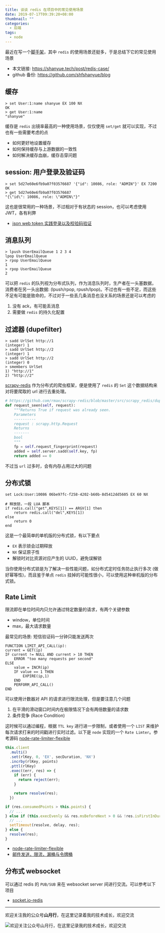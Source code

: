 ```yaml
---
title: 谈谈 redis 在项目中的常见使用场景
date: 2019-07-17T09:39:20+08:00
thumbnail: ""
categories:
  - 后端
tags:
  - node
---
```


最近在写一个[脚手架](https://github.com/shfshanyue/apollo-server-starter)，其中 `redis` 的使用场景还挺多，于是总结下它的常见使用场景

<!--more-->

+ 本文链接: <https://shanyue.tech/post/redis-case/>
+ github 备份: <https://github.com/shfshanyue/blog>

## 缓存

``` shell
> set User:1:name shanyue EX 100 NX
OK
> get User:1:name
"shanyue"
```

缓存是 `redis` 出镜率最高的一种使用场景，仅仅使用 `set/get` 就可以实现，不过也有一些需要考虑的点

+ 如何更好地设置缓存
+ 如何保持缓存与上游数据的一致性
+ 如何解决缓存血崩，缓存击穿问题

## session: 用户登录及验证码

``` shell
> set 5d27e60e6fb9a07f03576687 '{"id": 10086, role: "ADMIN"}' EX 7200
OK
> get 5d27e60e6fb9a07f03576687
"{\"id\": 10086, role: \"ADMIN\"}"
```

这也是很常用的一种场景，不过相对于有状态的 session，也可以考虑使用 JWT，各有利弊

+ [json web token 实践登录以及校验码验证](https://juejin.im/post/5cc459976fb9a032212cc73b)

## 消息队列

``` shell
> lpush UserEmailQueue 1 2 3 4
lpop UserEmailQueue
> rpop UserEmailQueue
1
> rpop UserEmailQueue
2
```

可以把 `redis` 的队列视为分布式队列，作为消息队列时，生产者在一头塞数据，消费者在另一头出数据: (lpush/rpop, rpush/lpop)。不过也有一些不足，而这些不足有可能是致命的，不过对于一些丢几条消息也没关系的场景还是可以考虑的

1. 没有 ack，有可能丢消息
1. 需要做 `redis` 的持久化配置

## 过滤器 (dupefilter)

``` shell
> sadd UrlSet http://1
(integer) 1
> sadd UrlSet http://2
(integer) 1
> sadd UrlSet http://2
(integer) 0
> smembers UrlSet
1) "http://1"
2) "http://2"
```

[scrapy-redis](https://github.com/rmax/scrapy-redis) 作为分布式的爬虫框架，便是使用了 `redis` 的 `Set` 这个数据结构来对将要爬取的 url 进行去重处理。

``` python
# https://github.com/rmax/scrapy-redis/blob/master/src/scrapy_redis/dupefilter.py
def request_seen(self, request):
    """Returns True if request was already seen.
    Parameters
    ----------
    request : scrapy.http.Request
    Returns
    -------
    bool
    """
    fp = self.request_fingerprint(request)
    added = self.server.sadd(self.key, fp)
    return added == 0
```

不过当 `url` 过多时，会有内存占用过大的问题

## 分布式锁

``` shell
set Lock:User:10086 06be97fc-f258-4202-b60b-8d5412dd5605 EX 60 NX

# 释放锁，一段 LUA 脚本
if redis.call("get",KEYS[1]) == ARGV[1] then
    return redis.call("del",KEYS[1])
else
    return 0
end
```

这是一个最简单的单机版的分布式锁，有以下要点

+ `EX` 表示锁会过期释放
+ `NX` 保证原子性
+ 解锁时对比资源对应产生的 UUID，避免误解锁

当你使用分布式锁是为了解决一些性能问题，如分布式定时任务防止执行多次 (做好幂等性)，而且鉴于单点 `redis` 挂掉的可能性很小，可以使用这种单机版的分布式锁。

## Rate Limit

限流即在单位时间内只允许通过特定数量的请求，有两个关键参数

+ window，单位时间
+ max，最大请求数量

最常见的场景: 短信验证码一分钟只能发送两次

``` shell
FUNCTION LIMIT_API_CALL(ip):
current = GET(ip)
IF current != NULL AND current > 10 THEN
    ERROR "too many requests per second"
ELSE
    value = INCR(ip)
    IF value == 1 THEN
        EXPIRE(ip,1)
    END
    PERFORM_API_CALL()
END
```

可以使用计数器对 API 的请求进行限流处理，但是要注意几个问题

1. 在平滑的滑动窗口时间内在极限情况下会有两倍数量的请求数
1. 条件竞争 (Race Condition)

这时候可以通过编程，根据 `TTL key` 进行进一步限制，或者使用一个 `LIST` 来维护每次请求打来的时间戳进行实时过滤。以下是 `node` 实现的一个 `Rate Limter`。参考源码 [node-rate-limiter-flexible](https://github.com/animir/node-rate-limiter-flexible)

``` javascript
this.client
  .multi()
  .set(rlKey, 0, 'EX', secDuration, 'NX')
  .incrby(rlKey, points)
  .pttl(rlKey)
  .exec((err, res) => {
    if (err) {
      return reject(err);
    }

    return resolve(res);
  })

if (res.consumedPoints > this.points) {
  // ...
} else if (this.execEvenly && res.msBeforeNext > 0 && !res.isFirstInDuration) {
  // ...
  setTimeout(resolve, delay, res);
} else {
  resolve(res);
}
```

+ [node-rate-limiter-flexible](https://github.com/animir/node-rate-limiter-flexible)
+ [邮件发送，限流，漏桶与令牌桶](https://juejin.im/post/5cceafe5f265da039d32966d)

## 分布式 websocket

可以通过 redis 的 `PUB/SUB` 来在 websocket server 间进行交流。可以参考以下项目

+ [socket.io-redis](https://github.com/socketio/socket.io-redis)

<hr/>

欢迎关注我的公众号**山月行**，在这里记录着我的技术成长，欢迎交流

![欢迎关注公众号山月行，在这里记录我的技术成长，欢迎交流](https://shanyue.tech/qrcode.jpg)

